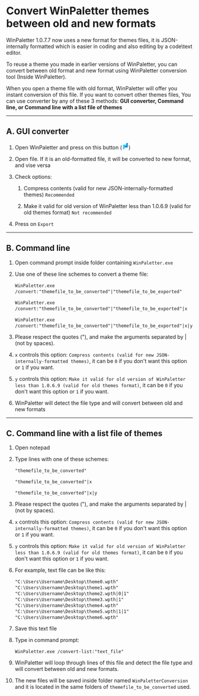 # Convert WinPaletter themes between old and new formats

WinPaletter 1.0.7.7 now uses a new format for themes files, it is JSON-internally formatted which is easier in coding and also editing by a code\text editor.

To reuse a theme you made in earlier versions of WinPaletter, you can convert between old format and new format using WinPaletter conversion tool (Inside WinPaletter).

When you open a theme file with old format, WinPaletter will offer you instant conversion of this file. If you want to convert other themes files, You can use converter by any of these 3 methods: **GUI converter, Command line, or Command line with a list file of themes**

---

## A. GUI converter

1. Open WinPaletter and press on this button (![alt text](https://github.com/Abdelrhman-AK/WinPaletter/blob/master/Media/Mini-Icons/Converter.png?raw=true))

2. Open file. If it is an old-formatted file, it will be converted to new format, and vise versa

3. Check options:
   
   1. Compress contents (valid for new JSON-internally-formatted themes) `Recommended`
   
   2. Make it valid for old version of WinPaletter less than 1.0.6.9 (valid for old themes format) `Not recommended`

4. Press on `Export`

---

## B. Command line

1. Open command prompt inside folder containing `WinPaletter.exe`

2. Use one of these line schemes to convert a theme file:
   
   ```
   WinPaletter.exe /convert:"themefile_to_be_converted"|"themefile_to_be_exported"
   ```
   
   ```
   WinPaletter.exe /convert:"themefile_to_be_converted"|"themefile_to_be_exported"|x
   ```
   
   ```
   WinPaletter.exe /convert:"themefile_to_be_converted"|"themefile_to_be_exported"|x|y
   ```

3. Please respect the quotes ("), and make the arguments separated by | (not by spaces).

4. `x` controls this option: `Compress contents (valid for new JSON-internally-formatted themes)`, it can be `0` if you don't want this option or `1` if you want.

5. `y` controls this option: `Make it valid for old version of WinPaletter less than 1.0.6.9 (valid for old themes format)`, it can be `0` if you don't want this option or `1` if you want.

6. WinPaletter will detect the file type and will convert between old and new formats

---

## C. Command line with a list file of themes

1. Open notepad

2. Type lines with one of these schemes:
   
   ```
   "themefile_to_be_converted"
   ```
   
   ```
   "themefile_to_be_converted"|x
   ```
   
   ```
   "themefile_to_be_converted"|x|y
   ```

3. Please respect the quotes ("), and make the arguments separated by | (not by spaces). 

4. `x` controls this option: `Compress contents (valid for new JSON-internally-formatted themes)`, it can be `0` if you don't want this option or `1` if you want.

5. `y` controls this option: `Make it valid for old version of WinPaletter less than 1.0.6.9 (valid for old themes format)`, it can be `0` if you don't want this option or `1` if you want.

6. For example, text file can be like this:
   
   ```
   "C:\Users\Username\Desktop\theme0.wpth"
   "C:\Users\Username\Desktop\theme1.wpth"
   "C:\Users\Username\Desktop\theme2.wpth|0|1"
   "C:\Users\Username\Desktop\theme3.wpth|1"
   "C:\Users\Username\Desktop\theme4.wpth"
   "C:\Users\Username\Desktop\theme5.wpth|1|1"
   "C:\Users\Username\Desktop\theme6.wpth"
   ```

7. Save this text file

8. Type in command prompt: 
   
   ```
   WinPaletter.exe /convert-list:"text_file"
   ```

9. WinPaletter will loop through lines of this file and detect the file type and will convert between old and new formats.

10. The new files will be saved inside folder named `WinPaletterConversion` and it is located in the same folders of `themefile_to_be_converted` used.